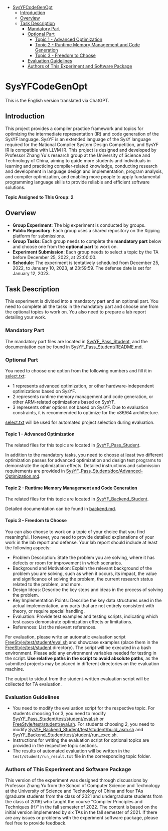 - [SysYFCodeGenOpt](#sysyfcodegenopt)
  - [Introduction](#introduction)
  - [Overview](#overview)
  - [Task Description](#task-description)
    - [Mandatory Part](#mandatory-part)
    - [Optional Part](#optional-part)
      - [Topic 1 - Advanced Optimization](#topic-1-advanced-optimization)
      - [Topic 2 - Runtime Memory Management and Code Generation](#topic-2-runtime-memory-management-and-code-generation)
      - [Topic 3 - Freedom to Choose](#topic-3-freedom-to-choose)
    - [Evaluation Guidelines](#evaluation-guidelines)
    - [Authors of This Experiment and Software Package](#authors-of-this-experiment-and-software-package)
# SysYFCodeGenOpt
This is the English version translated via ChatGPT.
## Introduction

This project provides a compiler practice framework and topics for optimizing the intermediate representation (IR) and code generation of the SysYF language. SysYF is an extended language of the SysY language required for the National Compiler System Design Competition, and SysYF IR is compatible with LLVM IR. This project is designed and developed by Professor Zhang Yu's research group at the University of Science and Technology of China, aiming to guide more students and individuals in learning and practicing compiler-related knowledge, conducting research and development in language design and implementation, program analysis, and compiler optimization, and enabling more people to apply fundamental programming language skills to provide reliable and efficient software solutions.

**Topic Assigned to This Group: 2**

## Overview

- **Group Experiment**: The big experiment is conducted by groups.
- **Public Repository**: Each group uses a shared repository on the Xijiping platform for submissions.
- **Group Tasks**: Each group needs to complete the **mandatory part** below and choose one from the **optional part** to work on.
- **Experiment Submission**: Each group needs to select a topic by the TA before December 25, 2022, at 22:00:00.
- **Schedule**: The experiment is tentatively scheduled from December 25, 2022, to January 10, 2023, at 23:59:59. The defense date is set for January 12, 2023.

## Task Description

This experiment is divided into a mandatory part and an optional part. You need to complete all the tasks in the mandatory part and choose one from the optional topics to work on. You also need to prepare a lab report detailing your work.

### Mandatory Part

The mandatory part files are located in [SysYF_Pass_Student](SysYF_Pass_Student/), and the documentation can be found in [SysYF_Pass_Student/README.md](./SysYF_Pass_Student/README.md).

### Optional Part

You need to choose one option from the following numbers and fill it in [select.txt](select.txt):
- 1 represents advanced optimization, or other hardware-independent optimizations based on SysYF.
- 2 represents runtime memory management and code generation, or other ARM-related optimizations based on SysYF.
- 3 represents other options not based on SysYF. Due to evaluation constraints, it is recommended to optimize for the x86/64 architecture.

[select.txt](select.txt) will be used for automated project selection during evaluation.

#### Topic 1 - Advanced Optimization

The related files for this topic are located in [SysYF_Pass_Student](SysYF_Pass_Student/).

In addition to the mandatory tasks, you need to choose at least two different optimization passes for advanced optimization and design test programs to demonstrate the optimization effects. Detailed instructions and submission requirements are provided in [SysYF_Pass_Student/doc/Advanced-Optimization.md](SysYF_Pass_Student/doc/Advanced-Optimization.md).

#### Topic 2 - Runtime Memory Management and Code Generation

The related files for this topic are located in [SysYF_Backend_Student](SysYF_Backend_Student/).

Detailed documentation can be found in [backend.md](SysYF_Backend_Student/doc/backend.md).

#### Topic 3 - Freedom to Choose

You can also choose to work on a topic of your choice that you find meaningful. However, you need to provide detailed explanations of your work in the lab report and defense. Your lab report should include at least the following aspects:

- Problem Description: State the problem you are solving, where it has defects or room for improvement in which scenarios.
- Background and Motivation: Explain the relevant background of the problem you are solving, such as when it occurs, its impact, the value and significance of solving the problem, the current research status related to the problem, and more.
- Design Ideas: Describe the key steps and ideas in the process of solving the problem.
- Key Implementation Points: Describe the key data structures used in the actual implementation, any parts that are not entirely consistent with theory, or require special handling.
- Evaluation: Provide test examples and testing scripts, indicating which test cases demonstrate optimization effects or limitations.
- References: List the relevant references.

For evaluation, please write an automatic evaluation script [FreeStyle/test/student/eval.sh](FreeStyle/test/student/eval.sh) and showcase examples (place them in the [FreeStyle/test/student](FreeStyle/test/student/) directory). The script will be executed in a bash environment. Please add any environment variables needed for testing in the script. **Use relative paths in the script to avoid absolute paths**, as the submitted projects may be placed in different directories on the evaluation machine.

The output to stdout from the student-written evaluation script will be collected for TA evaluation.

### Evaluation Guidelines

- You need to modify the evaluation script for the respective topic. For students choosing 1 or 3, you need to modify [SysYF_Pass_Student/test/student/eval.sh](SysYF_Pass_Student/test/student/eval.sh) or [FreeStyle/test/student/eval.sh](FreeStyle/test/student/eval.sh). For students choosing 2, you need to modify [SysYF_Backend_Student/test/student/build_asm.sh](SysYF_Backend_Student/test/student/build_asm.sh) and [SysYF_Backend_Student/test/student/run_exec.sh](SysYF_Backend_Student/test/student/run_exec.sh).
- Instructions for writing the evaluation script for optional topics are provided in the respective topic sections.
- The results of automated evaluation will be written in the `test/student/run_result.txt` file in the corresponding topic folder.

### Authors of This Experiment and Software Package

This version of the experiment was designed through discussions by Professor Zhang Yu from the School of Computer Science and Technology at the University of Science and Technology of China and four TAs (graduate students from the class of 2021 and undergraduate students from the class of 2019) who taught the course "Compiler Principles and Techniques (H)" in the fall semester of 2022. The content is based on the initial version implemented by six TAs in the fall semester of 2021. If there are any issues or problems with the experiment software package, please feel free to provide feedback.
